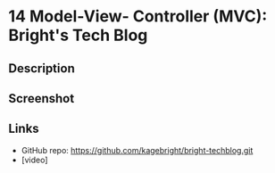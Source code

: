 # 14 Model-View- Controller (MVC): Bright's Tech Blog

## Description

## Screenshot

## Links
- GitHub repo: https://github.com/kagebright/bright-techblog.git
- [video]